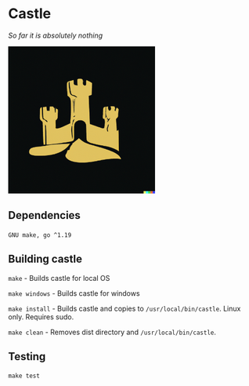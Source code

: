 # Castle
*So far it is absolutely nothing*

<img src="graphics/logo.png" width="300" alt="Logo">

## Dependencies
`GNU make, go ^1.19`

## Building castle
`make` - Builds castle for local OS

`make windows` - Builds castle for windows

`make install` - Builds castle and copies to `/usr/local/bin/castle`. Linux only.
Requires sudo.

`make clean` - Removes dist directory and `/usr/local/bin/castle`.

## Testing
`make test`